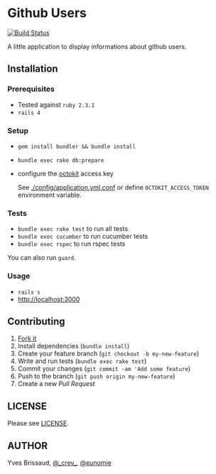 Github Users
============

[![Build Status](https://travis-ci.org/eunomie/github-users.svg?branch=master)](https://travis-ci.org/eunomie/github-users)

A little application to display informations about github users.

Installation
------------

### Prerequisites

- Tested against `ruby 2.3.1`
- `rails 4`

### Setup

- `gem install bundler && bundle install`
- `bundle exec rake db:prepare`
- configure the [octokit](https://octokit.github.io/) access key

  See [./config/application.yml.conf](./config/application.yml.conf) or
  define `OCTOKIT_ACCESS_TOKEN` environment variable.

### Tests

- `bundle exec rake test` to run all tests
- `bundle exec cucumber` to run cucumber tests
- `bundle exec rspec` to run rspec tests

You can also run `guard`.

### Usage

- `rails s`
- [http://localhost:3000](http://localhost:3000)

Contributing
------------

1. [Fork it](https://github.com/eunomie/github-users/fork)
1. Install dependencies (`bundle install`)
1. Create your feature branch (`git checkout -b my-new-feature`)
1. Write and run tests (`bundle exec rake test`)
1. Commit your changes (`git commit -am 'Add some feature`)
1. Push to the branch (`git push origin my-new-feature`)
1. Create a new _Pull Request_

LICENSE
-------

Please see [LICENSE][].

AUTHOR
------

Yves Brissaud, [@\_crev_](https://twitter.com/_crev_), [@eunomie](https://github.com/eunomie)

[LICENSE]: https://github.com/eunomie/github-users/blob/master/LICENSE
